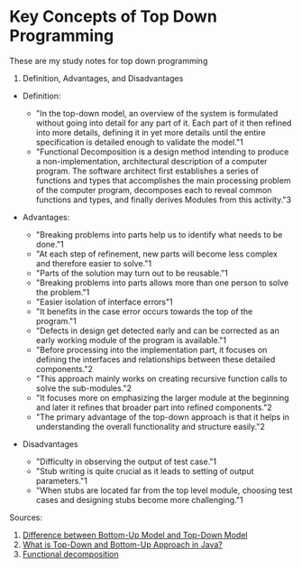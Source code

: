 # Key Concepts of Top Down Programming 

These are my study notes for top down programming 

1. Definition, Advantages, and Disadvantages

- Definition: 
    - "In the top-down model, an overview of the system is formulated without going into detail for any part of it. Each part of it then refined into more details, defining it in yet more details until the entire specification is detailed enough to validate the model."1
    - "Functional Decomposition is a design method intending to produce a non-implementation, architectural description of a computer program. The software architect first establishes a series of functions and types that accomplishes the main processing problem of the computer program, decomposes each to reveal common functions and types, and finally derives Modules from this activity."3

- Advantages: 
    - "Breaking problems into parts help us to identify what needs to be done."1
    - "At each step of refinement, new parts will become less complex and therefore easier to solve."1
    - "Parts of the solution may turn out to be reusable."1
    - "Breaking problems into parts allows more than one person to solve the problem."1
    - "Easier isolation of interface errors"1
    - "It benefits in the case error occurs towards the top of the program."1
    - "Defects in design get detected early and can be corrected as an early working module of the program is available."1
    - "Before processing into the implementation part, it focuses on defining the interfaces and relationships between these detailed components."2
    - "This approach mainly works on creating recursive function calls to solve the sub-modules."2
    - "It focuses more on emphasizing the larger module at the beginning and later it refines that broader part into refined components."2
    - "The primary advantage of the top-down approach is that it helps in understanding the overall functionality and structure easily."2

- Disadvantages
    - "Difficulty in observing the output of test case."1
    - "Stub writing is quite crucial as it leads to setting of output parameters."1
    - "When stubs are located far from the top level module, choosing test cases and designing stubs become more challenging."1


Sources: 

1. [Difference between Bottom-Up Model and Top-Down Model](https://www.geeksforgeeks.org/difference-between-bottom-up-model-and-top-down-model/)
2. [What is Top-Down and Bottom-Up Approach in Java?](https://www.geeksforgeeks.org/what-is-top-down-and-bottom-up-approach-in-java/)
3. [Functional decomposition](https://en.wikipedia.org/wiki/Functional_decomposition)